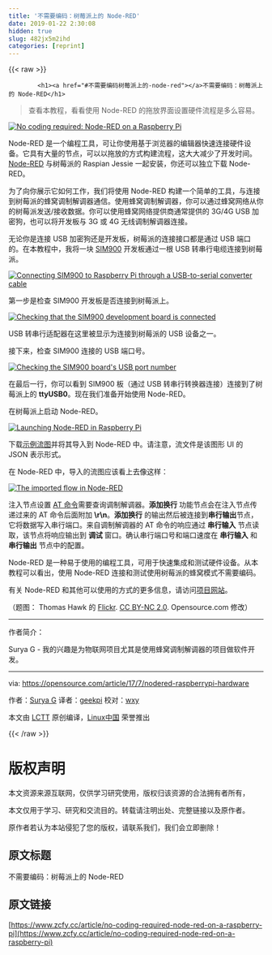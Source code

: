 ```yaml
---
title: '不需要编码：树莓派上的 Node-RED' 
date: 2019-01-22 2:30:08
hidden: true
slug: 482jx5m2ihd
categories: [reprint]
---
```


{{< raw >}}

            <h1><a href="#不需要编码树莓派上的-node-red"></a>不需要编码：树莓派上的 Node-RED</h1>
<blockquote>
<p>查看本教程，看看使用 Node-RED 的拖放界面设置硬件流程是多么容易。</p>
</blockquote>
<p><a href="https://camo.githubusercontent.com/9ec55345796f956e12fa0808ccc69804a32bb3b9/68747470733a2f2f6f70656e736f757263652e636f6d2f73697465732f64656661756c742f66696c65732f7374796c65732f696d6167652d66756c6c2d73697a652f7075626c69632f696d616765732f6c6966652f68617264776172655f68616d6d65725f7369676e2e6a70673f69746f6b3d766837364c426962"><img src="" alt="No coding required: Node-RED on a Raspberry Pi" title="No coding required: Node-RED on a Raspberry Pi"></a></p>
<p>Node-RED 是一个编程工具，可让你使用基于浏览器的编辑器快速连接硬件设备。它具有大量的节点，可以以拖放的方式构建流程，这大大减少了开发时间。<a href="https://nodered.org/">Node-RED</a> 与树莓派的 Raspian Jessie 一起安装，你还可以独立下载 Node-RED。</p>
<p>为了向你展示它如何工作，我们将使用 Node-RED 构建一个简单的工具，与连接到树莓派的蜂窝调制解调器通信。使用蜂窝调制解调器，你可以通过蜂窝网络从你的树莓派发送/接收数据。你可以使用蜂窝网络提供商通常提供的 3G/4G USB 加密狗，也可以将开发板与 3G 或 4G 无线调制解调器连接。</p>
<p>无论你是连接 USB 加密狗还是开发板，树莓派的连接接口都是通过 USB 端口的。在本教程中，我将一块 <a href="http://m2msupport.net/m2msupport/simcom-sim900-gprs-2g-module/">SIM900</a> 开发板通过一根 USB 转串行电缆连接到树莓派。</p>
<p><a href="https://camo.githubusercontent.com/9616db5ea9ddc61e4dad5819997dbb7a01f26425/68747470733a2f2f6f70656e736f757263652e636f6d2f73697465732f64656661756c742f66696c65732f753132383635312f6e6f64655f726564312e706e67"><img src="https://p0.ssl.qhimg.com/t013a020fb8a32f811e.png" alt="Connecting SIM900 to Raspberry Pi through a USB-to-serial converter cable" title="Connecting SIM900 to Raspberry Pi through a USB-to-serial converter cable"></a></p>
<p>第一步是检查 SIM900 开发板是否连接到树莓派上。</p>
<p><a href="https://camo.githubusercontent.com/45c0a2947bc5e1f19158a350740fa2a6b6b16afb/68747470733a2f2f6f70656e736f757263652e636f6d2f73697465732f64656661756c742f66696c65732f753132383635312f6e6f64655f72656432612e706e67"><img src="https://p0.ssl.qhimg.com/t01fbd75c33b4b650dc.png" alt="Checking that the SIM900 development board is connected" title="Checking that the SIM900 development board is connected"></a></p>
<p>USB 转串行适配器在这里被显示为连接到树莓派的 USB 设备之一。</p>
<p>接下来，检查 SIM900 连接的 USB 端口号。</p>
<p><a href="https://camo.githubusercontent.com/b7d8e072aa1d605f69cc59584ce9049976b2cc00/68747470733a2f2f6f70656e736f757263652e636f6d2f73697465732f64656661756c742f66696c65732f753132383635312f6e6f64655f72656433612e706e67"><img src="https://p0.ssl.qhimg.com/t014873ce7c02bc35b8.png" alt="Checking the SIM900 board's USB port number" title="Checking the SIM900 board's USB port number"></a></p>
<p>在最后一行，你可以看到 SIM900 板（通过 USB 转串行转换器连接）连接到了树莓派上的 <strong>ttyUSB0</strong>。现在我们准备开始使用 Node-RED。</p>
<p>在树莓派上启动 Node-RED。</p>
<p><a href="https://camo.githubusercontent.com/4c492046083146478780a39d728a5002d52d2bb5/68747470733a2f2f6f70656e736f757263652e636f6d2f73697465732f64656661756c742f66696c65732f753132383635312f6e6f64655f72656434612e706e67"><img src="https://p0.ssl.qhimg.com/t0170e05785edc69566.png" alt="​​​​Launching Node-RED in Raspberry Pi" title="​​​​Launching Node-RED in Raspberry Pi"></a></p>
<p>下载<a href="http://m2msupport.net/m2msupport/wp-content/themes/admired/Node-RED/modem_commands">示例流图</a>并将其导入到 Node-RED 中。请注意，流文件是该图形 UI 的 JSON 表示形式。</p>
<p>在 Node-RED 中，导入的流图应该看上去像这样：</p>
<p><a href="https://camo.githubusercontent.com/937eab932f5902b334555a1f99c9bc76b73eed1a/68747470733a2f2f6f70656e736f757263652e636f6d2f73697465732f64656661756c742f66696c65732f753132383635312f6e6f64655f726564352e706e67"><img src="https://p0.ssl.qhimg.com/t01e8d4b81d7badc23b.png" alt="The imported flow in Node-RED" title="The imported flow in Node-RED"></a></p>
<p>注入节点设置 <a href="http://m2msupport.net/m2msupport/software-and-at-commands-for-m2m-modules/">AT 命令</a>需要查询调制解调器。<strong>添加换行</strong> 功能节点会在注入节点传递过来的 AT 命令后面附加 <strong>\r\n</strong>。<strong>添加换行</strong> 的输出然后被连接到<strong>串行输出</strong>节点，它将数据写入串行端口。来自调制解调器的 AT 命令的响应通过 <strong>串行输入</strong> 节点读取，该节点将响应输出到 <strong>调试</strong> 窗口。确认串行端口号和端口速度在 <strong>串行输入</strong> 和 <strong>串行输出</strong> 节点中的配置。</p>
<p>Node-RED 是一种易于使用的编程工具，可用于快速集成和测试硬件设备。从本教程可以看出，使用 Node-RED 连接和测试使用树莓派的蜂窝模式不需要编码。</p>
<p>有关 Node-RED 和其他可以使用的方式的更多信息，请访问<a href="https://nodered.org/">项目网站</a>。</p>
<p>（题图： Thomas Hawk 的 <a href="https://www.flickr.com/photos/thomashawk/3048157616/in/photolist-5DmB4E-BzrZ4-5aUXCN-nvBWYa-qbkwAq-fEFeDm-fuZxgC-dufA8D-oi8Npd-b6FiBp-7ChGA3-aSn7xK-7NXMyh-a9bQQr-5NG9W7-agCY7E-4QD9zm-7HLTtj-4uCiHy-bYUUtG">Flickr</a>. <a href="https://creativecommons.org/licenses/by-nc/2.0/">CC BY-NC 2.0</a>. Opensource.com 修改）</p>
<hr>
<p>作者简介：</p>
<p>Surya G - 我的兴趣是为物联网项目尤其是使用蜂窝调制解调器的项目做软件开发。</p>
<hr>
<p>via: <a href="https://opensource.com/article/17/7/nodered-raspberrypi-hardware">https://opensource.com/article/17/7/nodered-raspberrypi-hardware</a></p>
<p>作者：<a href="https://opensource.com/users/gssm2m">Surya G</a> 译者：<a href="https://github.com/geekpi">geekpi</a> 校对：<a href="https://github.com/wxy">wxy</a></p>
<p>本文由 <a href="https://github.com/LCTT/TranslateProject">LCTT</a> 原创编译，<a href="https://linux.cn/">Linux中国</a> 荣誉推出</p>

          
{{< /raw >}}

# 版权声明
本文资源来源互联网，仅供学习研究使用，版权归该资源的合法拥有者所有，

本文仅用于学习、研究和交流目的。转载请注明出处、完整链接以及原作者。

原作者若认为本站侵犯了您的版权，请联系我们，我们会立即删除！

## 原文标题
不需要编码：树莓派上的 Node-RED

## 原文链接
[https://www.zcfy.cc/article/no-coding-required-node-red-on-a-raspberry-pi](https://www.zcfy.cc/article/no-coding-required-node-red-on-a-raspberry-pi)

